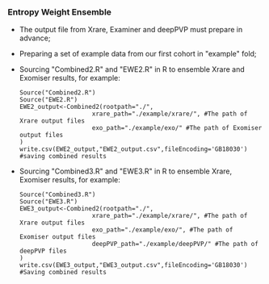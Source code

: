 ### Entropy Weight Ensemble

* The output file from Xrare, Examiner and deepPVP must prepare in advance;

* Preparing a set of example data from our first cohort in "example" fold;

* Sourcing "Combined2.R" and "EWE2.R" in R to ensemble Xrare and Exomiser results, for example:

  ~~~
  Source("Combined2.R")
  Source("EWE2.R")
  EWE2_output<-Combined2(rootpath="./", 
                      xrare_path="./example/xrare/", #The path of Xrare output files
                      exo_path="./example/exo/" #The path of Exomiser output files
  )
  write.csv(EWE2_output,"EWE2_output.csv",fileEncoding='GB18030') #saving combined results
  ~~~

* Sourcing "Combined3.R" and "EWE3.R" in R to ensemble Xrare, Exomiser results, for example:

  ~~~
  Source("Combined3.R")
  Source("EWE3.R")
  EWE3_output<-Combined2(rootpath="./", 
                      xrare_path="./example/xrare/", #The path of Xrare output files
                      exo_path="./example/exo/", #The path of Exomiser output files
                      deepPVP_path="./example/deepPVP/" #The path of deepPVP files
  )
  write.csv(EWE3_output,"EWE3_output.csv",fileEncoding='GB18030') #Saving combined results
  ~~~

  